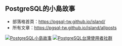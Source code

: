 ## PostgreSQL的小島故事
* 部落格首頁：https://pgsql-tw.github.io/island/
* 所有文章：https://pgsql-tw.github.io/island/allposts

[![PostgreSQL小島故事](https://img.shields.io/badge/小島故事-PostgreSQL-blue.svg)](https://pgsql-tw.github.io/island/)
[![PostgreSQL台灣使用者社群](https://img.shields.io/badge/台灣使用者社群-PostgreSQL-blue.svg)](https://pgsql-tw.github.io/)
